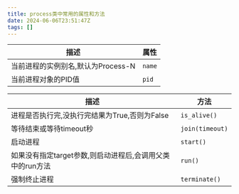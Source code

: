 ```yaml
---
title: process类中常用的属性和方法
date: 2024-06-06T23:51:47Z
tags: []
---
```



| 描述                               | 属性     |
| ---------------------------------- | -------- |
| 当前进程的实例别名,默认为Process-N | ​`name`​ |
| 当前进程对象的PID值                | ​`pid`​  |

| 描述                                                      | 方法              |
| --------------------------------------------------------- | ----------------- |
| 进程是否执行完,没执行完结果为True,否则为False             | ​`is_alive()`​    |
| 等待结束或等待timeout秒                                   | ​`join(timeout)`​ |
| 启动进程                                                  | ​`start()`​       |
| 如果没有指定target参数,则启动进程后,会调用父类中的run方法 | ​`run()`​         |
| 强制终止进程                                              | ​`terminate()`​   |
